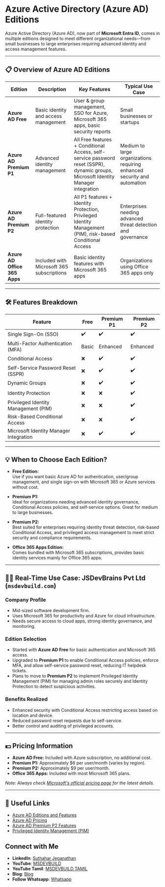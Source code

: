 # Azure Active Directory (Azure AD) Editions

Azure Active Directory (Azure AD), now part of **Microsoft Entra ID**, comes in multiple editions designed to meet different organizational needs—from small businesses to large enterprises requiring advanced identity and access management features.

---

## 📋 Overview of Azure AD Editions

| Edition                | Description                               | Key Features                                  | Typical Use Case                     |
|------------------------|-------------------------------------------|----------------------------------------------|------------------------------------|
| **Azure AD Free**      | Basic identity and access management      | User & group management, SSO for Azure, Microsoft 365 apps, basic security reports | Small businesses or startups       |
| **Azure AD Premium P1** | Advanced identity management               | All Free features + Conditional Access, self-service password reset (SSPR), dynamic groups, Microsoft Identity Manager integration | Medium to large organizations requiring enhanced security and automation |
| **Azure AD Premium P2** | Full-featured identity protection          | All P1 features + Identity Protection, Privileged Identity Management (PIM), risk-based Conditional Access | Enterprises needing advanced threat detection and governance |
| **Azure AD Office 365 Apps** | Included with Microsoft 365 subscriptions | Basic identity features with Microsoft 365 apps | Organizations using Office 365 apps only |

---

## 🛠️ Features Breakdown

| Feature                             | Free     | Premium P1 | Premium P2 |
|-----------------------------------|----------|------------|------------|
| Single Sign-On (SSO)               | ✔️       | ✔️         | ✔️         |
| Multi-Factor Authentication (MFA) | Basic    | Enhanced   | Enhanced   |
| Conditional Access                 | ❌       | ✔️         | ✔️         |
| Self-Service Password Reset (SSPR)| ❌       | ✔️         | ✔️         |
| Dynamic Groups                    | ❌       | ✔️         | ✔️         |
| Identity Protection                | ❌       | ❌         | ✔️         |
| Privileged Identity Management (PIM)| ❌     | ❌         | ✔️         |
| Risk-Based Conditional Access     | ❌       | ❌         | ✔️         |
| Microsoft Identity Manager Integration| ❌    | ✔️         | ✔️         |

---

## 💡 When to Choose Each Edition?

- **Free Edition:**  
  Use if you want basic Azure AD for authentication, user/group management, and single sign-on with Microsoft 365 or Azure services without cost.

- **Premium P1:**  
  Ideal for organizations needing advanced identity governance, Conditional Access policies, and self-service options. Great for medium to large businesses.

- **Premium P2:**  
  Best suited for enterprises requiring identity threat detection, risk-based Conditional Access, and privileged access management to meet strict security and compliance requirements.

- **Office 365 Apps Edition:**  
  Comes bundled with Microsoft 365 subscriptions, provides basic identity services mainly for Office 365 apps.

---

## 🧑‍💼 Real-Time Use Case: JSDevBrains Pvt Ltd (`msdevbuild.com`)

### Company Profile

- Mid-sized software development firm.
- Uses Microsoft 365 for productivity and Azure for cloud infrastructure.
- Needs secure access to cloud apps, strong identity governance, and monitoring.

### Edition Selection

- Started with **Azure AD Free** for basic authentication and Microsoft 365 access.
- Upgraded to **Premium P1** to enable Conditional Access policies, enforce MFA, and allow self-service password reset, reducing IT helpdesk tickets.
- Plans to move to **Premium P2** to implement Privileged Identity Management (PIM) for managing admin roles securely and Identity Protection to detect suspicious activities.

### Benefits Realized

- Enhanced security with Conditional Access restricting access based on location and device.
- Reduced password reset requests due to self-service.
- Better control and auditing of privileged accounts.

---

## 💵 Pricing Information

- **Azure AD Free:** Included with Azure subscription, no additional cost.
- **Premium P1:** Approximately $6 per user/month (varies by region).
- **Premium P2:** Approximately $9 per user/month.
- **Office 365 Apps:** Included with most Microsoft 365 plans.

*Note: Always check [Microsoft's official pricing page](https://azure.microsoft.com/en-us/pricing/details/active-directory/) for the latest details.*

---

## 🔗 Useful Links

- [Azure AD Editions and Features](https://learn.microsoft.com/en-us/azure/active-directory/fundamentals/active-directory-whatis#azure-ad-editions)
- [Azure AD Pricing](https://azure.microsoft.com/en-us/pricing/details/active-directory/)
- [Azure AD Premium P2 Features](https://learn.microsoft.com/en-us/azure/active-directory/identity-protection/overview-identity-protection)
- [Privileged Identity Management (PIM)](https://learn.microsoft.com/en-us/azure/active-directory/privileged-identity-management/pim-configure)

 ## Connect with Me
- **LinkedIn**: [Suthahar Jeganathan](https://www.linkedin.com/in/jssuthahar/)
- **YouTube**: [MSDEVBUILD](https://www.youtube.com/@MSDEVBUILD)
- **YouTube Tamil**: [MSDEVBUILD TAMIL](https://www.youtube.com/@MSDEVBUILDTamil)
- **Blog**: [Blog](https://www.msdevbuild.com/)
- **Follow Whatsapp**: [Whatsapp](https://www.whatsapp.com/channel/0029Va5j2rHEFeXcTlUhQB0J)

